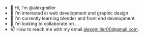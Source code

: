 - 👋 Hi, I’m @alexgmiller
- 👀 I’m interested in web development and graphic design.
- 🌱 I’m currently learning blender and front end development.
- 💞️ I’m looking to collaborate on ...
- 📫 How to reach me with my email alexgmiller00@gmail.com.

<!---
alexgmiller/alexgmiller is a ✨ special ✨ repository because its `README.md` (this file) appears on your GitHub profile.
You can click the Preview link to take a look at your changes.
--->
